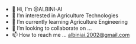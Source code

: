 - 👋 Hi, I’m @ALBINI-AI
- 👀 I’m interested in Agriculture Technologies
- 🌱 I’m currently learning Agriculture Engineering
- 💞️ I’m looking to collaborate on ...
- 📫 How to reach me ... albiniai.2002@gmail.com

<!---
ALBINI-AI/ALBINI-AI is a ✨ special ✨ repository because its `README.md` (this file) appears on your GitHub profile.
You can click the Preview link to take a look at your changes.
--->
